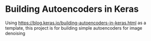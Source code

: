 # Building Autoencoders in Keras

Using https://blog.keras.io/building-autoencoders-in-keras.html as a template, this project is for building simple autoencoders for image denoising